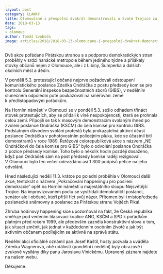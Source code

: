 ```yaml
---
layout: post
category: CLANKY
title: Olomoučané i přespolní dvakrát demonstrovali u Svaté Trojice za posílení demokracie
date: 2018-03-13
tags: 
- olomouc
author: Tomáš Svoboda
image: articles/2018/2018-03-13-olomoucane-i-prespolni-dvakrat-demonstrovali-u-svate-trojice-za-posileni-demokracie.jpg   #751x422 pixelu
---
```

Dvě akce pořádané Pirátskou stranou a s podporou demokratických stran proběhly v srdci hanácké metropole během jediného týdne a přilákaly stovky občanů nejen z Olomouce, ale i z Libiny, Šumperka a dalších okolních měst a dědin.

V pondělí 5.3. protestující občané nejprve požadovali odstoupení komunistického poslance Zdeňka Ondráčka z postu předsedy komise pro kontrolu Generální inspekce bezpečnostních sborů (GIBS), v nedělním slunečném odpoledni poté poukazovali na směřování země k předlistopadovým pořádkům. 

Na Horním náměstí v Olomouci se v pondělí 5.3. sešlo odhadem třináct stovek protestujících, aby se přidali k vlně nespokojenosti, která se prohnala celou zemí. Připojili se tak k masovým demonstracím svolaným ihned po zvolení poslance Ondráčka (KSČM) do čela komise pro kontrolu GIBS. Podstatným důvodem svolání protestů byla prokazatelná aktivní účast poslance Ondráčka v pohotovostním policejním pluku, kde se účastnil bití demonstrantů v roce 1989. Řetězová celorepubliková akce s názvem „NE Ondráčkovi do čela komise pro GIBS“ bylo o odvolání poslance Ondráčka z pozice předsedy komise. Toho bylo o několik hodin později dosaženo, když pan Ondráček sám na post předsedy komise raději rezignoval. V Olomouci bylo ten večer odevzdáno asi 1 300 podpisů petice na jeho odvolání. 

Hned následující neděli 11.3. krátce po poledni proběhla v Olomouci další akce, tentokrát s názvem „Pokračování happeningu pro posílení demokracie“ opět na Horním náměstí u majestátního sloupu Nejsvětější Trojice. Na improvizovaném podiu se vystřídali demokratičtí poslanci, senátor ale i občané, kteří přišli říct svůj názor. Přítomen byl i místopředseda poslanecké sněmovny a poslanec za Pirátskou stranu Vojtěch Pikal. 

Zhruba hodinový happening sice upozorňoval na fakt, že Česká republika směřuje pod vedením hlasovací koalice ANO, KSČM a SPD k pořádkům platným před rokem 1989, ale především zazněla konstruktivní slova o tom, jak situaci změnit, jak jednat v každodenním osobním životě a jak být aktivním občanem podílejícím se aktivně na správě státu. 

Nedělní akci oficiálně oznámil pan Josef Kaštil, hosty pozvala a uváděla Zdenka Wagnerová, obě události (pondělní i nedělní) byly obrazově i zvukově vysílány díky panu Jaroslavu Vinickému.  Upravený záznam najdete na našem webu.

Děkujeme. 
